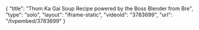 {
    "title": "Thom Ka Gai Soup Recipe powered by the Boss Blender from Bre",
    "type": "solo",
    "layout": "iframe-static",
    "videoId": "3783699",
    "url": "\/tvpembed\/3783699"
}